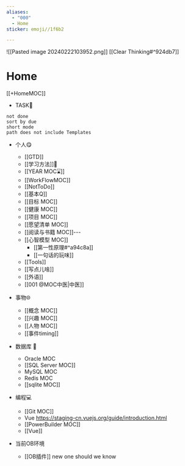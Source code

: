 ```yaml
---
aliases:
  - "000"
  - Home
sticker: emoji//1f6b2

---
```

![[Pasted image 20240222103952.png]]
[[Clear Thinking#^924db7]]
# Home 

[[+HomeMOC]]
- TASK🍅
```tasks
not done
sort by due
short mode
path does not include Templates
```


- 个人😋
	- [[GTD]]
	- [[学习方法]]🔬
	- [[YEAR MOC⌛]]
	- [[WorkFlowMOC]]
	- [[NotToDo]]
	- [[基本Q]]
	- [[目标 MOC]]
	- [[健康 MOC]]
	- [[项目 MOC]]
	- [[愿望清单 MOC]]
	- [[阅读与书籍 MOC]]---
	- [[心智模型 MOC]]
		-  [[第一性原理#^a94c8a]]
		- [[一句话的玩味]]
	- [[Tools]]
	- [[写点儿啥]]
	- [[外语]]
	- [[001 @MOC中医|中医]]

- 事物🌐
	- [[概念 MOC]]
	- [[兴趣 MOC]]
	- [[人物 MOC]]
	- [[事件timing]]

- 数据库 🍻
	- Oracle MOC
	- [[SQL Server MOC]]
	- MySQL MOC
	- Redis MOC
	- [[sqlite MOC]]

- 编程💻
	- [[Git MOC]] 
	- Vue https://staging-cn.vuejs.org/guide/introduction.html
	- [[PowerBuilder MOC]]
	- [[Vue]]

- 当前OB环境
	- [[OB插件]]
new one should we know
